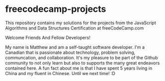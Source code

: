 # freecodecamp-projects
This repository contains my solutions for the projects from the JavaScript Algorithms and Data Structures Certification at freeCodeCamp.com

Welcome Friends And Fellow Developers!

My name is Matthew and am a self-taught software developer. I'm a Canadian that is passionate about technology, problem solving, communcation, and collaboration. It's my pleasure to be part of the Github community to not only learn but also to supports the many great endeavors contained here. A fun fact about me is that I have spent 5 years living in China and my fluent in Chinese. 
Until we next time! :D
